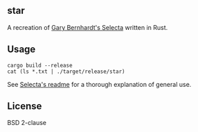## star

A recreation of [Gary Bernhardt's
Selecta](https://github.com/garybernhardt/selecta) written in Rust.

## Usage

```
cargo build --release
cat (ls *.txt | ./target/release/star)
```

See [Selecta's
readme](https://github.com/garybernhardt/selecta/blob/master/README.md) for a
thorough explanation of general use.

## License

BSD 2-clause
